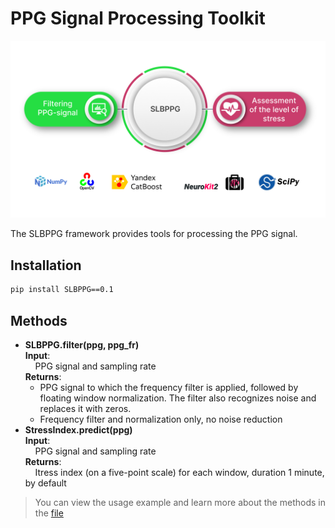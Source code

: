 # PPG Signal Processing Toolkit

![](images/main1.png)

The SLBPPG framework provides tools for processing the PPG signal.

## Installation

```bash
pip install SLBPPG==0.1
```

## Methods

- **SLBPPG.filter(ppg, ppg_fr)** \
**Input**: \
&nbsp;&nbsp;&nbsp;&nbsp;PPG signal and sampling rate \
**Returns**:
    - PPG signal to which the frequency filter is applied, followed by floating window normalization. The filter also recognizes noise and replaces it with zeros.
    - Frequency filter and normalization only, no noise reduction
- **StressIndex.predict(ppg)** \
**Input**: \
&nbsp;&nbsp;&nbsp;&nbsp;PPG signal and sampling rate \
**Returns**: \
&nbsp;&nbsp;&nbsp;&nbsp;Itress index (on a five-point scale) for each window, duration 1 minute, by default

>You can view the usage example and learn more about the methods in the [file](https://github.com/IlyaKarakulin/Stress-level-by-PPG/blob/main/demo/example.ipynb)

